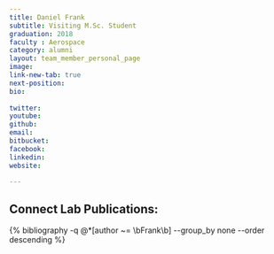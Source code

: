 ```yaml
---
title: Daniel Frank
subtitle: Visiting M.Sc. Student
graduation: 2018
faculty : Aerospace
category: alumni
layout: team_member_personal_page
image: 
link-new-tab: true
next-position: 
bio:
    
twitter: 
youtube: 
github: 
email: 
bitbucket: 
facebook: 
linkedin: 
website: 

---
```


## Connect Lab Publications:

{% bibliography -q @*[author ~= \bFrank\b] --group_by none --order descending %}

